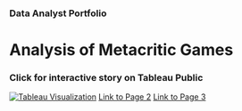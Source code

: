 ### Data Analyst Portfolio

# Analysis of Metacritic Games
### Click for interactive story on Tableau Public
[![Tableau Visualization](https://public.tableau.com/static/images/An/AnalysisofMetacriticGames/Story1/1_rss.png)](https://public.tableau.com/views/AnalysisofMetacriticGames/Story1?:language=en-US&:display_count=n&:origin=viz_share_link)
[Link to Page 2](https://public.tableau.com/shared/QDJTPC4PK?:display_count=n&:origin=viz_share_link)
[Link to Page 3](https://public.tableau.com/shared/5266K6W6J?:display_count=n&:origin=viz_share_link)
